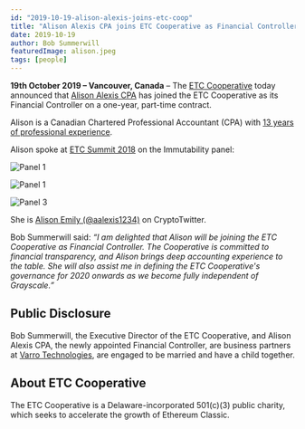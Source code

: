 ```yaml
---
id: "2019-10-19-alison-alexis-joins-etc-coop"
title: "Alison Alexis CPA joins ETC Cooperative as Financial Controller"
date: 2019-10-19
author: Bob Summerwill
featuredImage: alison.jpeg
tags: [people]
---
```


**19th October 2019 – Vancouver, Canada** – The [ETC Cooperative](https://etccooperative.org) today announced that [Alison Alexis CPA](https://www.linkedin.com/in/alison-alexis-ca/) has joined the ETC Cooperative as its Financial Controller on a one-year, part-time contract.

Alison is a Canadian Chartered Professional Accountant (CPA) with [13 years of professional experience](https://www.linkedin.com/in/alison-alexis-ca/).

Alison spoke at [ETC Summit 2018](https://etcsummit.com/2018-etc-summit/#speakers) on the Immutability panel:

![Panel 1](/immutibility_panel1.png)

![Panel 1](/immutibility_panel2.png)

![Panel 3](/immutibility_panel3.jpg)

She is [Alison Emily (@aalexis1234)](https://twitter.com/aalexis1234) on CryptoTwitter.

Bob Summerwill said: _“I am delighted that Alison will be joining the ETC Cooperative as Financial Controller. The Cooperative is committed to financial transparency, and Alison brings deep accounting experience to the table. She will also assist me in defining the ETC Cooperative's governance for 2020 onwards as we become fully independent of Grayscale.”_

## Public Disclosure

Bob Summerwill, the Executive Director of the ETC Cooperative, and Alison Alexis CPA, the newly appointed Financial Controller, are business partners at [Varro Technologies](https://varro.tech), are engaged to be married and
have a child together.

## About ETC Cooperative

The ETC Cooperative is a Delaware-incorporated 501(c)(3) public charity, which seeks to accelerate the growth of Ethereum Classic.
